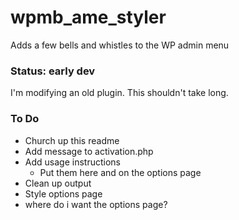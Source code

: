 # wpmb_ame_styler

Adds a few bells and whistles to the WP admin menu

### Status: early dev

I'm modifying an old plugin. This shouldn't take long.

### To Do

- Church up this readme
- Add message to activation.php
- Add usage instructions
  - Put them here and on the options page
- Clean up output
- Style options page
- where do i want the options page?
